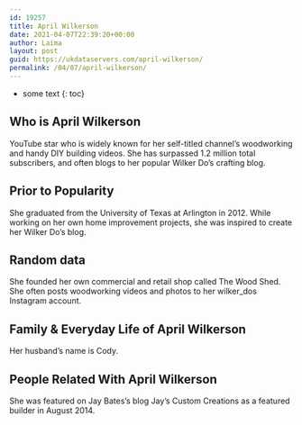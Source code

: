 ```yaml
---
id: 19257
title: April Wilkerson
date: 2021-04-07T22:39:20+00:00
author: Laima
layout: post
guid: https://ukdataservers.com/april-wilkerson/
permalink: /04/07/april-wilkerson/
---
```


* some text
{: toc}


## Who is April Wilkerson
                  
                  
                  
YouTube star who is widely known for her self-titled channel&#8217;s woodworking and handy DIY building videos. She has surpassed 1.2 million total subscribers, and often blogs to her popular Wilker Do&#8217;s crafting blog. 
                  
              
            
              
            
                
                
                
## Prior to Popularity
                  
                  
                  
She graduated from the University of Texas at Arlington in 2012. While working on her own home improvement projects, she was inspired to create her Wilker Do&#8217;s blog. 
                  
              
            
              
            
                
                
                
## Random data
                  
                  
                  
She founded her own commercial and retail shop called The Wood Shed. She often posts woodworking videos and photos to her wilker_dos Instagram account.  
                  
              
            
              
            
                
                
                
## Family & Everyday Life of April Wilkerson
                  
                  
                  
Her husband&#8217;s name is Cody. 
                  
              
            
              
            
                
                
                
## People Related With April Wilkerson
                  
                  
                  
She was featured on Jay Bates&#8217;s blog Jay&#8217;s Custom Creations as a featured builder in August 2014.  
                  
              
            
              
            
                
              
            
              
              
            
            
              
            
          
          
          